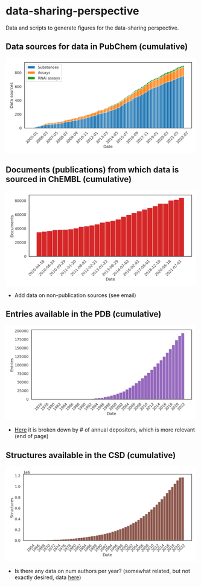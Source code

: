 # data-sharing-perspective
Data and scripts to generate figures for the data-sharing perspective.

## Data sources for data in PubChem (cumulative)
![PubChem sources](./pubchem-sources.png)
## Documents (publications) from which data is sourced in ChEMBL (cumulative)
![ChEMBL documents](./chembl-documents.png)
* Add data on non-publication sources (see email)
## Entries available in the PDB (cumulative)
![PDB entries](./pdb-entries.png)
* [Here](https://www.wwpdb.org/stats/deposition) it is broken down by # of annual depositors, which is more relevant (end of page)
## Structures available in the CSD (cumulative)
![CSD structures](./csd-structures.png)
* Is there any data on num authors per year? (somewhat related, but not exactly desired, data [here](https://www.ccdc.cam.ac.uk/support-and-resources/ccdcresources/6297f7b0ac4d4d5ca48a7cbd463159fc.pdf))